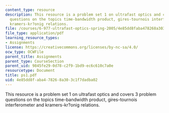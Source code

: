 ```yaml
---
content_type: resource
description: This resource is a problem set 1 on ultrafast optics and covers 3 problem
  questions on the topics time-bandwidth product, gires-tournois interferometer and
  kramers-kr?onig relations.
file: /courses/6-977-ultrafast-optics-spring-2005/4e85dd8faba478268a303c1f7dadba02_ps1.pdf
file_type: application/pdf
learning_resource_types:
- Assignments
license: https://creativecommons.org/licenses/by-nc-sa/4.0/
ocw_type: OCWFile
parent_title: Assignments
parent_type: CourseSection
parent_uid: 9845fe29-0d78-c2f9-1bd9-ec6c610c7a0e
resourcetype: Document
title: ps1.pdf
uid: 4e85dd8f-aba4-7826-8a30-3c1f7dadba02
---
```

This resource is a problem set 1 on ultrafast optics and covers 3 problem questions on the topics time-bandwidth product, gires-tournois interferometer and kramers-kr?onig relations.